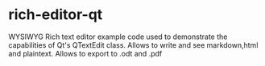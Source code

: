 # rich-editor-qt
WYSIWYG Rich text editor example code used to demonstrate the capabilities of Qt's QTextEdit class. Allows to write and see markdown,html and plaintext. Allows to export to .odt and .pdf
